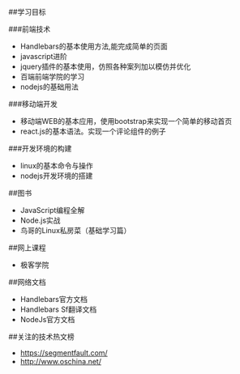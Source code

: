 ##学习目标

###前端技术

- Handlebars的基本使用方法,能完成简单的页面
- javascript进阶
- jquery插件的基本使用，仿照各种案列加以模仿并优化
- 百端前端学院的学习
- nodejs的基础用法

###移动端开发

- 移动端WEB的基本应用，使用bootstrap来实现一个简单的移动首页
- react.js的基本语法。实现一个评论组件的例子

###开发环境的构建

- linux的基本命令与操作
- nodejs开发环境的搭建

##图书

- JavaScript编程全解
- Node.js实战
- 鸟哥的Linux私房菜（基础学习篇）

##网上课程

- 极客学院

##网络文档

- Handlebars官方文档
- Handlebars Sf翻译文档
- NodeJs官方文档

##关注的技术热文榜

- https://segmentfault.com/
- http://www.oschina.net/



